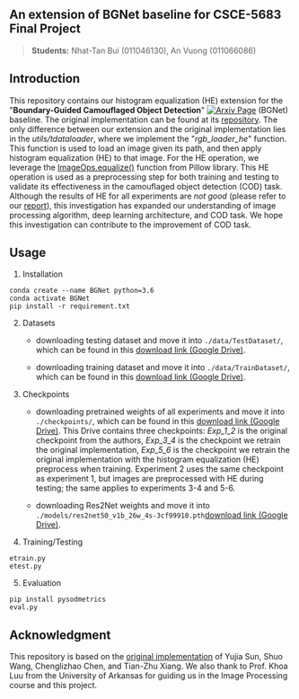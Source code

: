 ## An extension of BGNet baseline for CSCE-5683 Final Project

> **Students:**
> Nhat-Tan Bui (011046130),
> An Vuong (011066086)

## Introduction

This repository contains our histogram equalization (HE) extension for the "**Boundary-Guided Camouflaged Object Detection**" [![Arxiv Page](https://img.shields.io/badge/Arxiv-2207.00794-red?style=flat-square)](https://arxiv.org/abs/2207.00794) (BGNet)  baseline.
The original implementation can be found at its <a href="https://github.com/thograce/BGNet">repository</a>. The only difference between our extension and the original implementation lies in the _utils/tdataloader_, where we implement the "_rgb_loader_he_" function. This function is used to load an image given its path, and then apply histogram equalization (HE) to that image.
For the HE operation, we leverage the <a href="https://pillow.readthedocs.io/en/stable/reference/ImageOps.html#PIL.ImageOps.equalize">ImageOps.equalize()</a> function from Pillow library.
This HE operation is used as a preprocessing step for both training and testing to validate its effectiveness in the camouflaged object detection (COD) task.
Although the results of HE for all experiments are _not good_ (please refer to our <a href="[https://drive.google.com/file/d/1BQoDZMORJXoVFHEcnvKdWNUy5g46ckds/view?usp=drive_link](https://drive.google.com/file/d/1B0F7tw3KGfTEHRxgP7YsH_hF647iHW1O/view?usp=sharing)">report</a>), this investigation has expanded our understanding of image processing algorithm, deep learning
architecture, and COD task. We hope this investigation can contribute to the improvement of COD task.

## Usage

1. Installation

```
conda create --name BGNet python=3.6
conda activate BGNet
pip install -r requirement.txt
```

2. Datasets

    + downloading testing dataset and move it into `./data/TestDataset/`, 
    which can be found in this [download link (Google Drive)](https://drive.google.com/file/d/1SLRB5Wg1Hdy7CQ74s3mTQ3ChhjFRSFdZ/view?usp=sharing).
    
    + downloading training dataset and move it into `./data/TrainDataset/`, 
    which can be found in this [download link (Google Drive)](https://drive.google.com/file/d/1Kifp7I0n9dlWKXXNIbN7kgyokoRY4Yz7/view?usp=sharing).

3. Checkpoints
    
    + downloading pretrained weights of all experiments and move it into `./checkpoints/`, 
    which can be found in this [download link (Google Drive)](https://drive.google.com/drive/folders/18C9rtogy8caXHfDNaRtcqp9vpDq7bysd?usp=drive_link).
    This Drive contains three checkpoints: _Exp_1_2_ is the original checkpoint from the authors, _Exp_3_4_ is the checkpoint we retrain the original implementation, _Exp_5_6_ is the checkpoint we
    retrain the original implementation with the histogram equalization (HE) preprocess when training. Experiment 2 uses the same checkpoint as experiment 1, but images are preprocessed with HE during testing; the same applies to experiments 3-4 and 5-6.
    
    + downloading Res2Net weights and move it into `./models/res2net50_v1b_26w_4s-3cf99910.pth`[download link (Google Drive)](https://drive.google.com/file/d/1_1N-cx1UpRQo7Ybsjno1PAg4KE1T9e5J/view?usp=sharing).
      
4. Training/Testing
```
etrain.py
etest.py
```

5. Evaluation
```
pip install pysodmetrics
eval.py
```

## Acknowledgment

This repository is based on the <a href="https://github.com/thograce/BGNet">original implementation</a> of Yujia Sun, Shuo Wang, Chenglizhao Chen, and Tian-Zhu Xiang. We also thank to Prof. Khoa Luu from the University of Arkansas for guiding us in the Image Processing course and this project.
